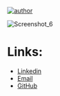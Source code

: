 [![author](https://img.shields.io/badge/author-feliperoll-purple.svg)](https://www.linkedin.com/in/felipe-roll/)

![Screenshot_6](https://github.com/FelipeLRoll/FelipeLRoll/assets/154685092/d70cc215-c43a-4267-8c32-e894aeaf6721)


# Links:

- [Linkedin](https://www.linkedin.com/in/felipe-roll/)
- [Email](felipelroll@gmail.com)
- [GitHub](https://github.com/FelipeLRoll)
